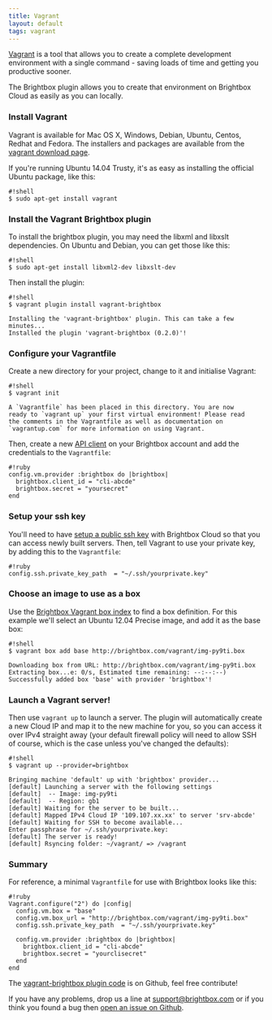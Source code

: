 ```yaml
---
title: Vagrant
layout: default
tags: vagrant
---
```


[Vagrant](http://vagrantup.com/) is a tool that allows you to create a
complete development environment with a single command - saving loads
of time and getting you productive sooner.

The Brightbox plugin allows you to create that environment on
Brightbox Cloud as easily as you can locally.

### Install Vagrant

Vagrant is available for Mac OS X, Windows, Debian, Ubuntu, Centos, Redhat and Fedora. The installers and packages are available from the [vagrant download page](http://www.vagrantup.com/downloads).

If you're running Ubuntu 14.04 Trusty, it's as easy as installing the official Ubuntu package, like this:

    #!shell
    $ sudo apt-get install vagrant

### Install the Vagrant Brightbox plugin

To install the brightbox plugin, you may need the libxml and libxslt dependencies. On Ubuntu and Debian, you can get those like this:

    #!shell
    $ sudo apt-get install libxml2-dev libxslt-dev

Then install the plugin:

    #!shell
    $ vagrant plugin install vagrant-brightbox

    Installing the 'vagrant-brightbox' plugin. This can take a few minutes...
    Installed the plugin 'vagrant-brightbox (0.2.0)'!

### Configure your Vagrantfile

Create a new directory for your project, change to it and initialise Vagrant:

    #!shell
    $ vagrant init
    
    A `Vagrantfile` has been placed in this directory. You are now
    ready to `vagrant up` your first virtual environment! Please read
    the comments in the Vagrantfile as well as documentation on
    `vagrantup.com` for more information on using Vagrant.

Then, create a new [API client](/docs/reference/api-clients/) on your Brightbox account and add the credentials to the `Vagrantfile`:

    #!ruby
    config.vm.provider :brightbox do |brightbox|
      brightbox.client_id = "cli-abcde"
      brightbox.secret = "yoursecret"
    end

### Setup your ssh key

You'll need to have
[setup a public ssh key](/docs/guides/manager/ssh-keys/) with
Brightbox Cloud so that you can access newly built servers. Then, tell Vagrant to use your private key, by adding this to the `Vagrantfile`:

    #!ruby
    config.ssh.private_key_path  = "~/.ssh/yourprivate.key"

### Choose an image to use as a box

Use the [Brightbox Vagrant box index](/vagrant/images/) to find a box definition. For this example we'll select an Ubuntu 12.04 Precise image, and add it as the base box:

    #!shell
    $ vagrant box add base http://brightbox.com/vagrant/img-py9ti.box

    Downloading box from URL: http://brightbox.com/vagrant/img-py9ti.box
    Extracting box...e: 0/s, Estimated time remaining: --:--:--)
    Successfully added box 'base' with provider 'brightbox'!

### Launch a Vagrant server!

Then use `vagrant up` to launch a server. The plugin will automatically create a new Cloud IP and map it to the new machine for you, so you can access it over IPv4 straight away (your default firewall policy will need to allow SSH of course, which is the case unless you've changed the defaults):

    #!shell
    $ vagrant up --provider=brightbox
    
    Bringing machine 'default' up with 'brightbox' provider...
    [default] Launching a server with the following settings
    [default]  -- Image: img-py9ti
    [default]  -- Region: gb1
    [default] Waiting for the server to be built...
    [default] Mapped IPv4 Cloud IP '109.107.xx.xx' to server 'srv-abcde'
    [default] Waiting for SSH to become available...
    Enter passphrase for ~/.ssh/yourprivate.key:
    [default] The server is ready!
    [default] Rsyncing folder: ~/vagrant/ => /vagrant

### Summary

For reference, a minimal `Vagrantfile` for use with Brightbox looks like this:

    #!ruby
    Vagrant.configure("2") do |config|
      config.vm.box = "base"
      config.vm.box_url = "http://brightbox.com/vagrant/img-py9ti.box"
      config.ssh.private_key_path  = "~/.ssh/yourprivate.key"
    
      config.vm.provider :brightbox do |brightbox|
        brightbox.client_id = "cli-abcde"
        brightbox.secret = "yourclisecret"
      end
    end

The
[vagrant-brightbox plugin code](https://github.com/NeilW/vagrant-brightbox)
is on Github, feel free contribute!

If you have any problems, drop us a line at
[support@brightbox.com](mailto:support@brightbox.com) or if you think
you found a bug then
[open an issue on Github](https://github.com/NeilW/vagrant-brightbox/issues).
